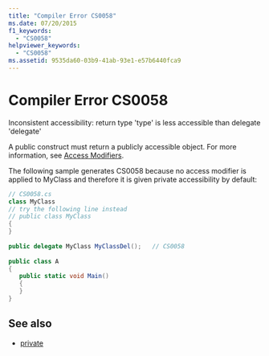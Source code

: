 ```yaml
---
title: "Compiler Error CS0058"
ms.date: 07/20/2015
f1_keywords: 
  - "CS0058"
helpviewer_keywords: 
  - "CS0058"
ms.assetid: 9535da60-03b9-41ab-93e1-e57b6440fca9
---
```

# Compiler Error CS0058
Inconsistent accessibility: return type 'type' is less accessible than delegate 'delegate'  
  
 A public construct must return a publicly accessible object. For more information, see [Access Modifiers](../../csharp/programming-guide/classes-and-structs/access-modifiers.md).  
  
 The following sample generates CS0058 because no access modifier is applied to MyClass and therefore it is given private accessibility by default:  
  
```csharp  
// CS0058.cs  
class MyClass  
// try the following line instead  
// public class MyClass  
{  
}  
  
public delegate MyClass MyClassDel();   // CS0058  
  
public class A  
{  
   public static void Main()  
   {  
   }  
}  
```  
  
## See also

- [private](../../csharp/language-reference/keywords/private.md)

